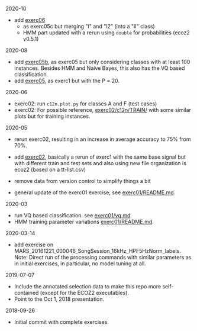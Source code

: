 2020-10

- add [exerc06](exerc06)
  - as exerc05c but merging "I" and "I2" (into a "II" class)
  - HMM part updated with a rerun using `double` for probabilities (ecoz2 v0.5.1)

2020-08

- add [exerc05b](exerc05b), as exerc05 but only considering classes with at least 100 instances.
  Besides HMM and Naive Bayes, this also has the VQ based classification.
- add [exerc05](exerc05), as exerc1 but with the P = 20.

2020-06

- exerc02: run `c12n.plot.py` for classes A and F (test cases)
- exerc02: For possible reference, [exerc02/c12n/TRAIN/](exerc02/c12n/TRAIN/)
  with some similar plots but for training instances.

2020-05

- rerun exerc02, resulting in an increase in average accuracy to 75% from 70%.
- add [exerc02](exerc02), basically a rerun of exerc1 with the same base
  signal but with different train and test sets and also using new
  file organization is ecoz2 (based on a tt-list.csv)

- remove data from version control to simplify things a bit

- general update of the exerc01 exercise,
  see [exerc01/README.md](exerc01/README.md).

2020-03

- run VQ based classification.
  see [exerc01/vq.md](exerc01/vq.md).
- HMM training parameter variations [exerc01/README.md](exerc01/README.md).

2020-03-14

- add exercise on MARS_20161221_000046_SongSession_16kHz_HPF5HzNorm_labels.
  Note: Direct run of the processing commands with similar parameters as
  in initial exercises, in particular, no model tuning at all.

2019-07-07

- Include the annotated selection data to make this repo more self-contained
  (except for the ECOZ2 executables).
- Point to the Oct 1, 2018 presentation.

2018-09-26

- Initial commit with complete exercises
